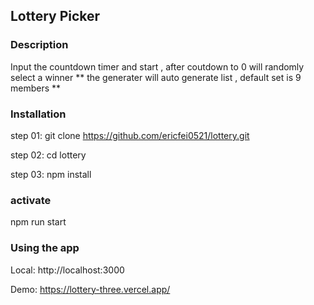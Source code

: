 ## Lottery Picker

### Description

Input the countdown timer and start , after coutdown to 0 will randomly select a winner 
** the generater will auto generate list , default set is 9 members **

### Installation

step 01:
git clone https://github.com/ericfei0521/lottery.git

step 02:
cd lottery

step 03:
npm install

### activate

npm run start

### Using the app
Local: 
http://localhost:3000

Demo:
https://lottery-three.vercel.app/
